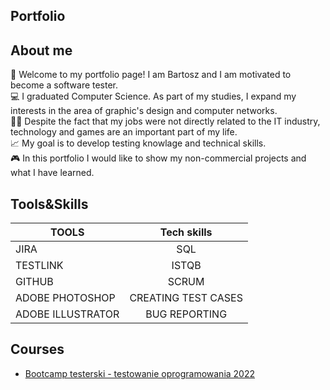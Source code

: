 ## Portfolio
## About me
👋 Welcome to my portfolio page! I am Bartosz and I am motivated to become a software tester. <br />
💻 I graduated Computer Science. As part of my studies, I expand my interests in the area of graphic's design and computer networks.<br />
👷🏽 Despite the fact that my jobs were not directly related to the IT industry, technology and games are an important part of my life.<br />
📈 My goal is to develop testing knowlage and technical skills.<br />
🎮 In this portfolio I would like to show my non-commercial projects and what I have learned.
## Tools&Skills
| TOOLS              | Tech skills                  | 
| ------------------ |:----------------------------:| 
| JIRA               | SQL                          | 
| TESTLINK           | ISTQB                        |   
| GITHUB             | SCRUM                        |    
| ADOBE PHOTOSHOP    | CREATING TEST CASES          |   
| ADOBE ILLUSTRATOR  | BUG REPORTING                |   
## Courses
* [Bootcamp testerski - testowanie oprogramowania 2022](https://www.udemy.com/course/bootcamp-testerski-tester-oprogramowania/)

